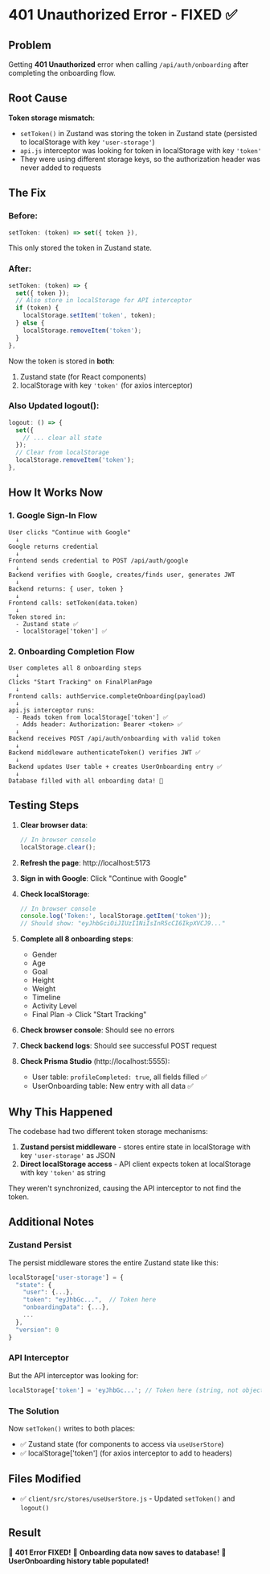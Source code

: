 # 401 Unauthorized Error - FIXED ✅

## Problem

Getting **401 Unauthorized** error when calling `/api/auth/onboarding` after completing the onboarding flow.

## Root Cause

**Token storage mismatch**:

- `setToken()` in Zustand was storing the token in Zustand state (persisted to localStorage with key `'user-storage'`)
- `api.js` interceptor was looking for token in localStorage with key `'token'`
- They were using different storage keys, so the authorization header was never added to requests

## The Fix

### Before:

```javascript
setToken: (token) => set({ token }),
```

This only stored the token in Zustand state.

### After:

```javascript
setToken: (token) => {
  set({ token });
  // Also store in localStorage for API interceptor
  if (token) {
    localStorage.setItem('token', token);
  } else {
    localStorage.removeItem('token');
  }
},
```

Now the token is stored in **both**:

1. Zustand state (for React components)
2. localStorage with key `'token'` (for axios interceptor)

### Also Updated logout():

```javascript
logout: () => {
  set({
    // ... clear all state
  });
  // Clear from localStorage
  localStorage.removeItem('token');
},
```

## How It Works Now

### 1. Google Sign-In Flow

```
User clicks "Continue with Google"
  ↓
Google returns credential
  ↓
Frontend sends credential to POST /api/auth/google
  ↓
Backend verifies with Google, creates/finds user, generates JWT
  ↓
Backend returns: { user, token }
  ↓
Frontend calls: setToken(data.token)
  ↓
Token stored in:
  - Zustand state ✅
  - localStorage['token'] ✅
```

### 2. Onboarding Completion Flow

```
User completes all 8 onboarding steps
  ↓
Clicks "Start Tracking" on FinalPlanPage
  ↓
Frontend calls: authService.completeOnboarding(payload)
  ↓
api.js interceptor runs:
  - Reads token from localStorage['token'] ✅
  - Adds header: Authorization: Bearer <token> ✅
  ↓
Backend receives POST /api/auth/onboarding with valid token
  ↓
Backend middleware authenticateToken() verifies JWT ✅
  ↓
Backend updates User table + creates UserOnboarding entry ✅
  ↓
Database filled with all onboarding data! 🎉
```

## Testing Steps

1. **Clear browser data**:

   ```javascript
   // In browser console
   localStorage.clear();
   ```

2. **Refresh the page**: http://localhost:5173

3. **Sign in with Google**: Click "Continue with Google"

4. **Check localStorage**:

   ```javascript
   // In browser console
   console.log('Token:', localStorage.getItem('token'));
   // Should show: "eyJhbGciOiJIUzI1NiIsInR5cCI6IkpXVCJ9..."
   ```

5. **Complete all 8 onboarding steps**:

   - Gender
   - Age
   - Goal
   - Height
   - Weight
   - Timeline
   - Activity Level
   - Final Plan → Click "Start Tracking"

6. **Check browser console**: Should see no errors

7. **Check backend logs**: Should see successful POST request

8. **Check Prisma Studio** (http://localhost:5555):
   - User table: `profileCompleted: true`, all fields filled ✅
   - UserOnboarding table: New entry with all data ✅

## Why This Happened

The codebase had two different token storage mechanisms:

1. **Zustand persist middleware** - stores entire state in localStorage with key `'user-storage'` as JSON
2. **Direct localStorage access** - API client expects token at localStorage with key `'token'` as string

They weren't synchronized, causing the API interceptor to not find the token.

## Additional Notes

### Zustand Persist

The persist middleware stores the entire Zustand state like this:

```javascript
localStorage['user-storage'] = {
  "state": {
    "user": {...},
    "token": "eyJhbGc...",  // Token here
    "onboardingData": {...},
    ...
  },
  "version": 0
}
```

### API Interceptor

But the API interceptor was looking for:

```javascript
localStorage['token'] = 'eyJhbGc...'; // Token here (string, not object)
```

### The Solution

Now `setToken()` writes to both places:

- ✅ Zustand state (for components to access via `useUserStore`)
- ✅ localStorage['token'] (for axios interceptor to add to headers)

## Files Modified

- ✅ `client/src/stores/useUserStore.js` - Updated `setToken()` and `logout()`

## Result

🎉 **401 Error FIXED!**
🎉 **Onboarding data now saves to database!**
🎉 **UserOnboarding history table populated!**
